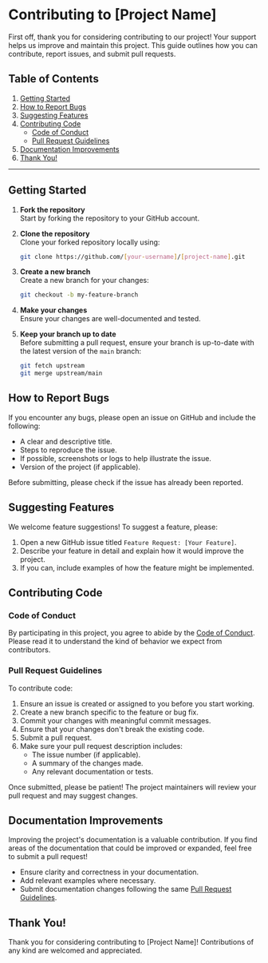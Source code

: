 
# Contributing to [Project Name]

First off, thank you for considering contributing to our project! Your support helps us improve and maintain this project. This guide outlines how you can contribute, report issues, and submit pull requests.

## Table of Contents
1. [Getting Started](#getting-started)
2. [How to Report Bugs](#how-to-report-bugs)
3. [Suggesting Features](#suggesting-features)
4. [Contributing Code](#contributing-code)
   - [Code of Conduct](#code-of-conduct)
   - [Pull Request Guidelines](#pull-request-guidelines)
5. [Documentation Improvements](#documentation-improvements)
6. [Thank You!](#thank-you)

---

## Getting Started

1. **Fork the repository**  
   Start by forking the repository to your GitHub account.

2. **Clone the repository**  
   Clone your forked repository locally using:
   ```bash
   git clone https://github.com/[your-username]/[project-name].git
   ```

3. **Create a new branch**  
   Create a new branch for your changes:
   ```bash
   git checkout -b my-feature-branch
   ```

4. **Make your changes**  
   Ensure your changes are well-documented and tested.

5. **Keep your branch up to date**  
   Before submitting a pull request, ensure your branch is up-to-date with the latest version of the `main` branch:
   ```bash
   git fetch upstream
   git merge upstream/main
   ```

## How to Report Bugs

If you encounter any bugs, please open an issue on GitHub and include the following:

- A clear and descriptive title.
- Steps to reproduce the issue.
- If possible, screenshots or logs to help illustrate the issue.
- Version of the project (if applicable).

Before submitting, please check if the issue has already been reported.

## Suggesting Features

We welcome feature suggestions! To suggest a feature, please:

1. Open a new GitHub issue titled `Feature Request: [Your Feature]`.
2. Describe your feature in detail and explain how it would improve the project.
3. If you can, include examples of how the feature might be implemented.

## Contributing Code

### Code of Conduct

By participating in this project, you agree to abide by the [Code of Conduct](./CODE_OF_CONDUCT.md). Please read it to understand the kind of behavior we expect from contributors.

### Pull Request Guidelines

To contribute code:

1. Ensure an issue is created or assigned to you before you start working.
2. Create a new branch specific to the feature or bug fix.
3. Commit your changes with meaningful commit messages.
4. Ensure that your changes don't break the existing code.
5. Submit a pull request.
6. Make sure your pull request description includes:
   - The issue number (if applicable).
   - A summary of the changes made.
   - Any relevant documentation or tests.

Once submitted, please be patient! The project maintainers will review your pull request and may suggest changes.

## Documentation Improvements

Improving the project's documentation is a valuable contribution. If you find areas of the documentation that could be improved or expanded, feel free to submit a pull request!

- Ensure clarity and correctness in your documentation.
- Add relevant examples where necessary.
- Submit documentation changes following the same [Pull Request Guidelines](#pull-request-guidelines).

## Thank You!

Thank you for considering contributing to [Project Name]! Contributions of any kind are welcomed and appreciated.
